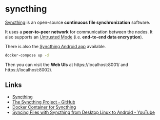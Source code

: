 # syncthing

[Syncthing](https://syncthing.net/) is an open-source **continuous file synchronization** software.

It uses a **peer-to-peer network** for communication between the nodes. It also supports an [Untrusted Mode](https://docs.syncthing.net/users/untrusted.html) (i.e. **end-to-end data encryption**).

There is also the [Syncthing Android app](https://play.google.com/store/apps/details?id=com.github.catfriend1.syncthingandroid) available.

```bash
docker-compose up -d
```

Then you can visit the **Web UIs** at https://localhost:8001/ and https://localhost:8002/.

## Links

- [Syncthing](https://syncthing.net/)
- [The Syncthing Project - GitHub](https://github.com/syncthing/)
- [Docker Container for Syncthing](https://github.com/syncthing/syncthing/blob/main/README-Docker.md)
- [Syncing Files with Syncthing from Desktop Linux to Android - YouTube](https://www.youtube.com/watch?v=TRBWBr9cyvM)
